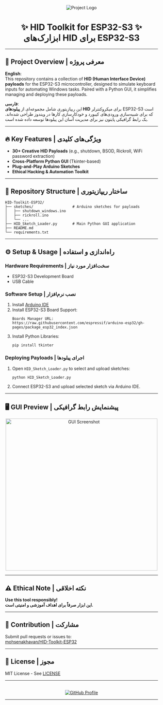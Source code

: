 
<div align="center">
  <img src="https://img.shields.io/badge/ESP32--S3-HID_Toolbox-blue?logo=arduino&style=for-the-badge" alt="Project Logo">
  <h1>✨ HID Toolkit for ESP32-S3 ✨<br>ابزارک‌های HID برای ESP32-S3</h1>
</div>

---

## 🚀 **Project Overview | معرفی پروژه**  
**English**:  
This repository contains a collection of **HID (Human Interface Device) payloads** for the ESP32-S3 microcontroller, designed to simulate keyboard inputs for automating Windows tasks. Paired with a Python GUI, it simplifies managing and deploying these payloads.  

**فارسی**:  
این ریپازیتوری شامل مجموعه‌ای از **پیلودهای HID** برای میکروکنترلر ESP32-S3 است که برای شبیه‌سازی ورودی‌های کیبورد و خودکارسازی کارها در ویندوز طراحی شده‌اند. یک رابط گرافیکی پایتون نیز برای مدیریت آسان این پیلودها توسعه داده شده است.

---

## 🔥 **Key Features | ویژگی‌های کلیدی**  
- **30+ Creative HID Payloads** (e.g., shutdown, BSOD, Rickroll, WiFi password extraction)  
- **Cross-Platform Python GUI** (Tkinter-based)  
- **Plug-and-Play Arduino Sketches**  
- **Ethical Hacking & Automation Toolkit**  

---

## 📂 **Repository Structure | ساختار ریپازیتوری**  
```
HID-Toolkit-ESP32/  
├── sketches/                  # Arduino sketches for payloads
│   ├── shutdown_windows.ino  
│   ├── rickroll.ino  
│   └── ...  
├── HID_Sketch_Loader.py       # Main Python GUI application  
├── README.md  
└── requirements.txt  
```

---

## ⚙️ **Setup & Usage | راه‌اندازی و استفاده**  

### **Hardware Requirements | سخت‌افزار مورد نیاز**  
- ESP32-S3 Development Board  
- USB Cable  

### **Software Setup | نصب نرم‌افزار**  
1. Install [Arduino IDE](https://www.arduino.cc/)  
2. Install ESP32-S3 Board Support:  
   ```arduino
   Boards Manager URL: https://raw.githubusercontent.com/espressif/arduino-esp32/gh-pages/package_esp32_index.json
   ```  
3. Install Python Libraries:  
   ```bash
   pip install tkinter
   ```

### **Deploying Payloads | اجرای پیلودها**  
1. Open `HID_Sketch_Loader.py` to select and upload sketches:  
   ```bash
   python HID_Sketch_Loader.py
   ```  
2. Connect ESP32-S3 and upload selected sketch via Arduino IDE.  

---

## 🖥️ **GUI Preview | پیشنمایش رابط گرافیکی**  
<div align="center">
  <img src="https://github.com/user-attachments/assets/f420f6a7-25f7-4785-9d44-98d9d81f9743" width="500" alt="GUI Screenshot">
</div>  

---

## ⚠️ **Ethical Note | نکته اخلاقی**  
**Use this tool responsibly!**  
**این ابزار صرفاً برای اهداف آموزشی و امنیتی است.**  

---

## 🤝 **Contribution | مشارکت**  
Submit pull requests or issues to:  
[mohsenakhavan/HID-Toolkit-ESP32](https://github.com/mohsenakhavan/HID-Toolkit-ESP32)  

---

## 📜 **License | مجوز**  
MIT License - See [LICENSE](LICENSE)  

---

<div align="center">
  <br>
  <a href="https://github.com/mohsenakhavan">
    <img src="https://img.shields.io/badge/GitHub-Profile-blue?style=for-the-badge&logo=github" alt="GitHub Profile">
  </a>
</div>

---
